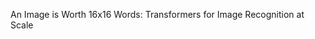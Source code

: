 


An Image is Worth 16x16 Words: Transformers for Image Recognition at Scale






















